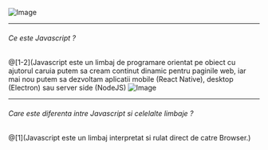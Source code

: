 
<span class="menu-title" style="display:none">Introduction</span>

![Image](https://i.imgflip.com/25r5vs.jpg)

---

<span class="menu-title" style="display:none">What is Javascript</span>

###### Ce este Javascript ?
@[1-2](Javascript este un limbaj de programare orientat pe obiect cu ajutorul caruia putem sa cream continut dinamic pentru paginile web, iar mai nou putem sa dezvoltam aplicatii mobile (React Native), desktop (Electron) sau server side (NodeJS)
![Image](http://3.bp.blogspot.com/-a9CthiQl21w/VafyusS-4sI/AAAAAAAALrE/AUImiEHj5wo/s1600/jquery%2Bbutton_stream0.gif)

---

<span class="menu-title" style="display:none">Difference between Javascript and other languages</span>

###### Care este diferenta intre Javascript si celelalte limbaje ?
@[1](Javascript este un limbaj interpretat si rulat direct de catre Browser.)
